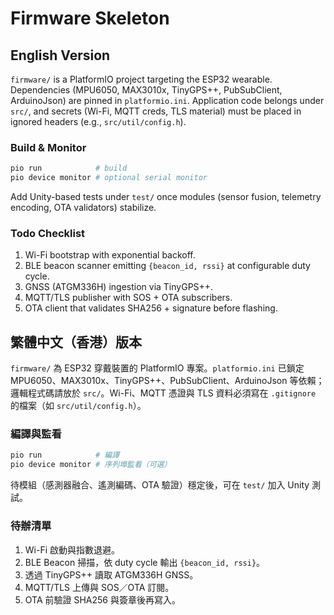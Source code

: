 # Firmware Skeleton

## English Version
`firmware/` is a PlatformIO project targeting the ESP32 wearable. Dependencies (MPU6050, MAX3010x, TinyGPS++, PubSubClient, ArduinoJson) are pinned in `platformio.ini`. Application code belongs under `src/`, and secrets (Wi-Fi, MQTT creds, TLS material) must be placed in ignored headers (e.g., `src/util/config.h`).

### Build & Monitor
```bash
pio run            # build
pio device monitor # optional serial monitor
```
Add Unity-based tests under `test/` once modules (sensor fusion, telemetry encoding, OTA validators) stabilize.

### Todo Checklist
1. Wi-Fi bootstrap with exponential backoff.
2. BLE beacon scanner emitting `{beacon_id, rssi}` at configurable duty cycle.
3. GNSS (ATGM336H) ingestion via TinyGPS++.
4. MQTT/TLS publisher with SOS + OTA subscribers.
5. OTA client that validates SHA256 + signature before flashing.

## 繁體中文（香港）版本
`firmware/` 為 ESP32 穿戴裝置的 PlatformIO 專案。`platformio.ini` 已鎖定 MPU6050、MAX3010x、TinyGPS++、PubSubClient、ArduinoJson 等依賴；邏輯程式碼請放於 `src/`。Wi-Fi、MQTT 憑證與 TLS 資料必須寫在 `.gitignore` 的檔案（如 `src/util/config.h`）。

### 編譯與監看
```bash
pio run            # 編譯
pio device monitor # 序列埠監看（可選）
```
待模組（感測器融合、遙測編碼、OTA 驗證）穩定後，可在 `test/` 加入 Unity 測試。

### 待辦清單
1. Wi-Fi 啟動與指數退避。
2. BLE Beacon 掃描，依 duty cycle 輸出 `{beacon_id, rssi}`。
3. 透過 TinyGPS++ 讀取 ATGM336H GNSS。
4. MQTT/TLS 上傳與 SOS／OTA 訂閱。
5. OTA 前驗證 SHA256 與簽章後再寫入。
